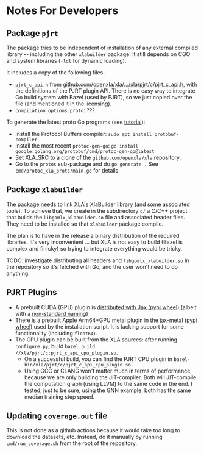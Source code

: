 # Notes For Developers

## Package `pjrt`

The package tries to be independent of installation of any external compiled library -- including the other `xlabuilder` package.
It still depends on CGO and system libraries (`-ldl` for dynamic loading).

It includes a copy of the following files:

* `pjrt_c_api.h` from [github.com/openxla/xla/.../xla/pjrt/c/pjrt_c_api.h](https://github.com/openxla/xla/blob/main/xla/pjrt/c/pjrt_c_api.h), with the definitions of the PJRT plugin API.
  There is no easy way to integrate Go build system with Bazel (used by PJRT), so we just copied over the file (and mentioned it in the licensing).
* `compilation_options.proto`: ???

To generate the latest proto Go programs (see [tutorial](https://protobuf.dev/getting-started/gotutorial/)):
* Install the Protocol Buffers compiler: `sudo apt install protobuf-compiler`
* Install the most recent `protoc-gen-go`: `go install google.golang.org/protobuf/cmd/protoc-gen-go@latest`
* Set XLA_SRC to a clone of the `github.com/openxla/xla` repository.
* Go to the `protos` sub-package and do `go generate .` See `cmd/protoc_xla_prots/main.go` for details.

## Package `xlabuilder`

The package needs to link XLA's XlaBuilder library (and some associated tools). To achieve that, we create in the
subdirectory `c/` a C/C++ project that builds the `libgomlx_xlabuilder.so` file and associated header files. They
need to be installed so that `xlabuilder` package compile.

The plan is to have in the release a binary distribution of the required libraries. It's very inconvenient ... but
XLA is not easy to build (Bazel is complex and finicky) so trying to integrate everything would be tricky.

TODO: investigate distributing all headers and `libgomlx_xlabuilder.so` in the repository so it's fetched with Go,
and the user won't need to do anything.

## PJRT Plugins

* A prebuilt CUDA (GPU) plugin is  [distributed with Jax (pypi wheel)](https://pypi.org/project/jax-cuda12-pjrt/) (albeit with a [non-standard naming](https://docs.google.com/document/d/1Qdptisz1tUPGn1qFAVgCV2omnfjN01zoQPwKLdlizas/edit#heading=h.l9ksu371j9wz))
* There is a prebuilt Apple Arm64+GPU metal plugin in [the jax-metal (pypi wheel)](https://pypi.org/project/jax-metal/) used by the installation script.
  It is lacking support for some functionality (including `float64`).
* The CPU plugin can be built from the XLA sources: after running `configure.py`, build `bazel build //xla/pjrt/c:pjrt_c_api_cpu_plugin.so`.
  * On a successful build, you can find the PJRT CPU plugin in `bazel-bin/xla/pjrt/c/pjrt_c_api_cpu_plugin.so`
  * Using GCC or CLANG won't matter much in terms of performance, because we are only building the JIT-compiler. Both
    will JIT-compile the computation graph (using LLVM) to the same code in the end. I tested, just to be sure, using
    the GNN example, both has the same median training step speed.

## Updating `coverage.out` file

This is not done as a github actions because it would take too long to download the datasets, etc.
Instead, do it manually by running `cmd/run_coverage.sh` from the root of the repository.


